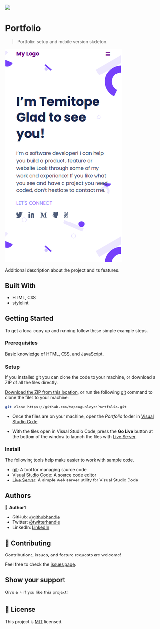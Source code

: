 ![](https://img.shields.io/badge/Microverse-blueviolet)

# Portfolio

> Portfolio: setup and mobile version skeleton.

![screenshot](./app_screenshot.png)

Additional description about the project and its features.

## Built With

- HTML, CSS
- stylelint

## Getting Started
To get a local copy up and running follow these simple example steps.

### Prerequisites
Basic knowledge of HTML, CSS, and JavaScript.

### Setup
If you installed git you can clone the code to your machine, or download a ZIP of all the files directly.

[Download the ZIP from this location](https://github.com/topeogunleye/Portfolio/archive/refs/heads/master.zip), or run the following [git](https://git-scm.com/downloads) command to clone the files to your machine:

```bash
git clone https://github.com/topeogunleye/Portfolio.git
```

- Once the files are on your machine, open the _Portfolio_ folder in [Visual Studio Code](https://code.visualstudio.com/).

- With the files open in Visual Studio Code, press the **Go Live** button at the bottom of the window to launch the files with [Live Server](https://marketplace.visualstudio.com/items?itemName=ritwickdey.LiveServer).

### Install

The following tools help make easier to work with sample code.

- [git](https://git-scm.com/downloads): A tool for managing source code
- [Visual Studio Code](https://code.visualstudio.com/): A source code editor
- [Live Server](https://marketplace.visualstudio.com/items?itemName=ritwickdey.LiveServer): A simple web server utility for Visual Studio Code

## Authors

👤 **Author1**

- GitHub: [@githubhandle](https://github.com/topeogunleye)
- Twitter: [@twitterhandle](https://twitter.com/topeogunleye21)
- LinkedIn: [LinkedIn](https://linkedin.com/in/ogunleye)

## 🤝 Contributing

Contributions, issues, and feature requests are welcome!

Feel free to check the [issues page](https://github.com/topeogunleye/Portfolio-1/issues).

## Show your support

Give a ⭐️ if you like this project!


## 📝 License

This project is [MIT](./MIT.md) licensed.
